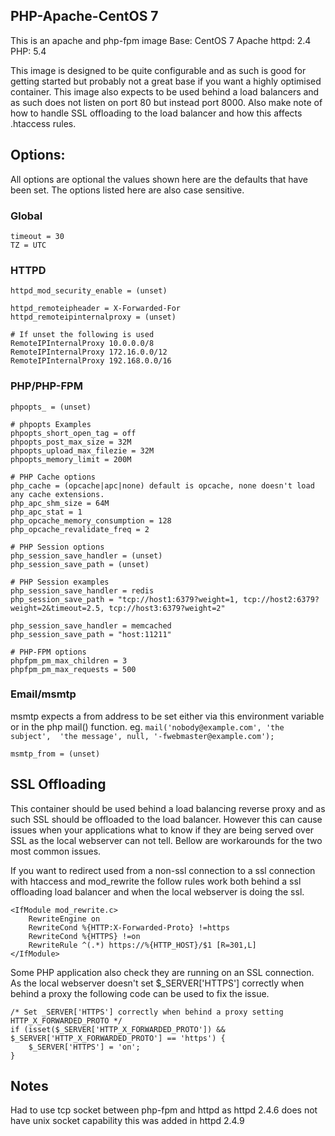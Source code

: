 ## PHP-Apache-CentOS 7

This is an apache and php-fpm image
Base: CentOS 7
Apache httpd: 2.4
PHP: 5.4

This image is designed to be quite configurable and as such is good for getting
started but probably not a great base if you want a highly optimised container.
This image also expects to be used behind a load balancers and as such does not
listen on port 80 but instead port 8000. Also make note of how to handle SSL
offloading to the load balancer and how this affects .htaccess rules.

## Options:

All options are optional the values shown here are the defaults that have been
set. The options listed here are also case sensitive.

### Global

```
timeout = 30
TZ = UTC
```

### HTTPD

```
httpd_mod_security_enable = (unset)

httpd_remoteipheader = X-Forwarded-For  
httpd_remoteipinternalproxy = (unset)

# If unset the following is used
RemoteIPInternalProxy 10.0.0.0/8
RemoteIPInternalProxy 172.16.0.0/12
RemoteIPInternalProxy 192.168.0.0/16
```

### PHP/PHP-FPM

```
phpopts_ = (unset)

# phpopts Examples
phpopts_short_open_tag = off
phpopts_post_max_size = 32M
phpopts_upload_max_filezie = 32M
phpopts_memory_limit = 200M

# PHP Cache options
php_cache = (opcache|apc|none) default is opcache, none doesn't load any cache extensions.
php_apc_shm_size = 64M
php_apc_stat = 1
php_opcache_memory_consumption = 128
php_opcache_revalidate_freq = 2

# PHP Session options
php_session_save_handler = (unset)
php_session_save_path = (unset)

# PHP Session examples
php_session_save_handler = redis
php_session_save_path = "tcp://host1:6379?weight=1, tcp://host2:6379?weight=2&timeout=2.5, tcp://host3:6379?weight=2"

php_session_save_handler = memcached
php_session_save_path = "host:11211"

# PHP-FPM options
phpfpm_pm_max_children = 3
phpfpm_pm_max_requests = 500
```

### Email/msmtp

msmtp expects a from address to be set either via this environment variable or
in the php mail() function. eg. `mail('nobody@example.com', 'the subject', 
'the message', null, '-fwebmaster@example.com');`

```
msmtp_from = (unset)
```

## SSL Offloading

This container should be used behind a load balancing reverse proxy and as such
SSL should be offloaded to the load balancer. However this can cause issues
when your applications what to know if they are being served over SSL as the
local webserver can not tell. Bellow are workarounds for the two most common
issues.

If you want to redirect used from a non-ssl connection to a ssl connection with
htaccess and mod_rewrite the follow rules work both behind a ssl offloading
load balancer and when the local webserver is doing the ssl.

```
<IfModule mod_rewrite.c>
	RewriteEngine on
	RewriteCond %{HTTP:X-Forwarded-Proto} !=https
	RewriteCond %{HTTPS} !=on
	RewriteRule ^(.*) https://%{HTTP_HOST}/$1 [R=301,L]
</IfModule>
```

Some PHP application also check they are running on an SSL connection. As the
local webserver doesn't set $_SERVER['HTTPS'] correctly when behind a proxy the
following code can be used to fix the issue.

```
/* Set _SERVER['HTTPS'] correctly when behind a proxy setting HTTP_X_FORWARDED_PROTO */
if (isset($_SERVER['HTTP_X_FORWARDED_PROTO']) && $_SERVER['HTTP_X_FORWARDED_PROTO'] == 'https') {
    $_SERVER['HTTPS'] = 'on';
}
```

## Notes

Had to use tcp socket between php-fpm and httpd as httpd 2.4.6 does not have unix socket capability this was added in httpd 2.4.9
